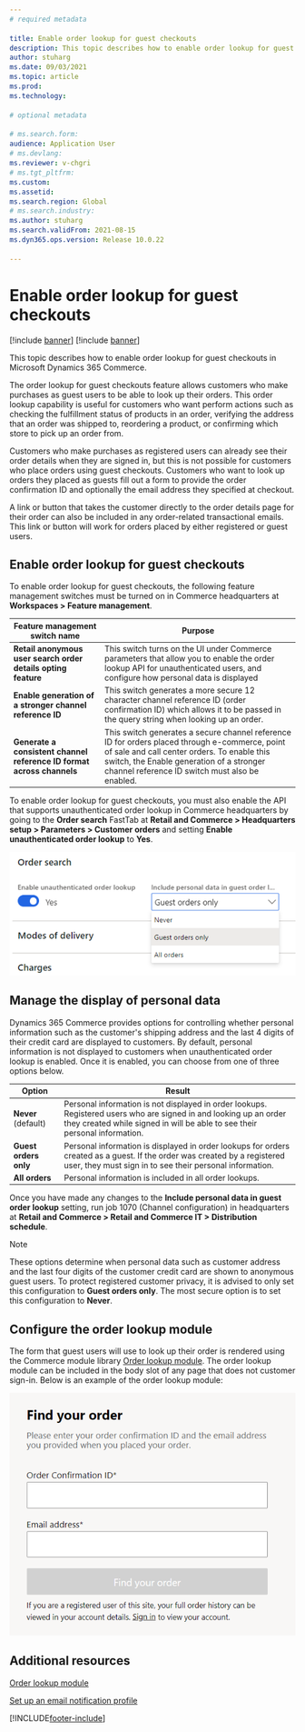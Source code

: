 ```yaml
---
# required metadata

title: Enable order lookup for guest checkouts 
description: This topic describes how to enable order lookup for guest checkouts in Microsoft Dynamics 365 Commerce.
author: stuharg
ms.date: 09/03/2021
ms.topic: article
ms.prod: 
ms.technology: 

# optional metadata

# ms.search.form: 
audience: Application User
# ms.devlang: 
ms.reviewer: v-chgri
# ms.tgt_pltfrm: 
ms.custom: 
ms.assetid: 
ms.search.region: Global
# ms.search.industry: 
ms.author: stuharg
ms.search.validFrom: 2021-08-15
ms.dyn365.ops.version: Release 10.0.22

---
```



# Enable order lookup for guest checkouts

[!include [banner](includes/banner.md)]
[!include [banner](includes/preview-banner.md)]

This topic describes how to enable order lookup for guest checkouts in Microsoft Dynamics 365 Commerce.

The order lookup for guest checkouts feature allows customers who make purchases as guest users to be able to look up their orders. This order lookup capability is useful for customers who want perform actions such as checking the fulfillment status of products in an order, verifying the address that an order was shipped to, reordering a product, or confirming which store to pick up an order from. 

Customers who make purchases as registered users can already see their order details when they are signed in, but this is not possible for customers who place orders using guest checkouts. Customers who want to look up orders they placed as guests fill out a form to provide the order confirmation ID and optionally the email address they specified at checkout.

A link or button that takes the customer directly to the order details page for their order can also be included in any order-related transactional emails. This link or button will work for orders placed by either registered or guest users. 

## Enable order lookup for guest checkouts

To enable order lookup for guest checkouts, the following feature management switches must be turned on in Commerce headquarters at **Workspaces \> Feature management**.

| **Feature management switch name**                           | **Purpose**                                                  |
| ------------------------------------------------------------ | ------------------------------------------------------------ |
| **Retail anonymous user search order details opting feature**   | This switch turns on the UI under Commerce parameters that allow you to enable the order lookup API for unauthenticated users, and configure how personal data is displayed |
| **Enable generation  of a stronger channel reference ID**        | This switch generates a more secure 12 character channel reference ID (order confirmation  ID) which allows it to be passed in the query string when looking up an  order. |
| **Generate a  consistent channel reference ID format across channels** | This switch generates a secure channel reference ID for orders placed through e-commerce, point of sale and call center orders. To enable this switch, the Enable generation of a stronger channel reference ID switch must also be enabled. |

To enable order lookup for guest checkouts, you must also enable the API that supports unauthenticated order lookup in Commerce headquarters by going to the **Order search** FastTab at **Retail and Commerce \> Headquarters setup \> Parameters \> Customer orders** and setting **Enable unauthenticated order lookup** to **Yes**. 

![Enable unauthenticated order lookup property set to Yes in headquarters](./media/OrderLookup_enable.PNG)

## Manage the display of personal data

Dynamics 365 Commerce provides options for controlling whether personal information such as the customer's shipping address and the last 4 digits of their credit card are displayed to customers. By default, personal information is not displayed to customers when unauthenticated order lookup is enabled. Once it is enabled, you can choose from one of three options below.

| **Option**        | **Result**                                                   |
| ----------------- | ------------------------------------------------------------ |
| **Never** (default)   | Personal information is not displayed in order lookups. Registered users who are signed in and looking up an order they created while signed in will be able  to see their personal information. |
| **Guest orders only** | Personal information is displayed in order lookups for orders created as a guest. If the order was created by a registered user, they must sign in to see their personal information. |
| **All orders**        | Personal information is included in all order lookups.       |

Once you have made any changes to the **Include personal data in guest order lookup** setting, run job 1070 (Channel configuration) in headquarters at **Retail and Commerce \> Retail and Commerce IT \> Distribution schedule**.

> [!NOTE]
> These options determine when personal data such as customer address and the last four digits of the customer credit card are shown to anonymous guest users. To protect registered customer privacy, it is advised to only set this configuration to **Guest orders only**. The most secure option is to set this configuration to **Never**.

## Configure the order lookup module

The form that guest users will use to look up their order is rendered using the Commerce module library [Order lookup module](order-lookup-module.md). The order lookup module can be included in the body slot of any page that does not customer sign-in. Below is an example of the order lookup module:

![Screenshot of the order lookup module displayed on a page](./media/OrderLookup_module.PNG)

## Additional resources

[Order lookup module](order-lookup-module.md)

[Set up an email notification profile](email-notification-profiles.md)


[!INCLUDE[footer-include](../includes/footer-banner.md)]
